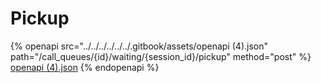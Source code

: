 # Pickup

{% openapi src="../../../../../../.gitbook/assets/openapi (4).json" path="/call_queues/{id}/waiting/{session_id}/pickup" method="post" %}
[openapi (4).json](<../../../../../../.gitbook/assets/openapi (4).json>)
{% endopenapi %}
